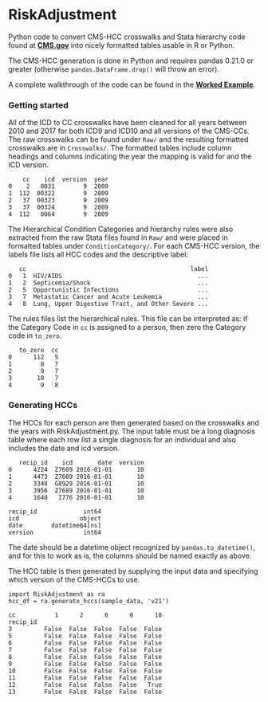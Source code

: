 # RiskAdjustment

Python code to convert CMS-HCC crosswalks and Stata hierarchy code found at [**CMS.gov**](https://www.cms.gov/Medicare/Health-Plans/MedicareAdvtgSpecRateStats/Risk-Adjustors.html) into nicely formatted tables usable in R or Python. 

The CMS-HCC generation is done in Python and requires pandas 0.21.0 or greater (otherwise `pandas.DataFrame.drop()` will throw an error).

A complete walkthrough of the code can be found in the [**Worked Example**](https://github.com/anthonylollo/RiskAdjustment/blob/master/WorkedExample.ipynb).

### Getting started

All of the ICD to CC crosswalks have been cleaned for all years between 2010 and 2017 for both ICD9 and ICD10 and all versions of the CMS-CCs. The raw crosswalks can be found under `Raw/` and the resulting formatted crosswalks are in `Crosswalks/`. The formatted tables include column headings and columns indicating the year the mapping is valid for and the ICD version.

        cc    icd  version  year
    0    2   0031        9  2009
    1  112  00322        9  2009
    2   37  00323        9  2009
    3   37  00324        9  2009
    4  112   0064        9  2009

The Hierarchical Condition Categories and hierarchy rules were also extracted from the raw Stata files found in `Raw/` and were placed in formatted tables under `ConditionCategory/`. For each CMS-HCC version, the labels file lists all HCC codes and the descriptive label:

       cc                                              label
    0   1  HIV/AIDS                                      ...
    1   2  Septicemia/Shock                              ...
    2   5  Opportunistic Infections                      ...
    3   7  Metastatic Cancer and Acute Leukemia          ...
    4   8  Lung, Upper Digestive Tract, and Other Severe ...

The rules files list the hierarchical rules. This file can be interpreted as: if the Category Code in `cc` is assigned to a person, then zero the Category code in `to_zero`. 

       to_zero  cc
    0      112   5
    1        8   7
    2        9   7
    3       10   7
    4        9   8

### Generating HCCs

The HCCs for each person are then generated based on the crosswalks and the years with RiskAdjustment.py. The input table must be a long diagnosis table where each row list a single diagnosis for an individual and also includes the date and icd version. 

       recip_id    icd       date  version
    0      4224  Z7689 2016-01-01       10
    1      4473  Z7689 2016-01-01       10
    2      3348  G8929 2016-01-01       10
    3      3956  Z7689 2016-01-01       10
    4      1640   I776 2016-01-01       10

    recip_id             int64
    icd                 object
    date        datetime64[ns]
    version              int64

The date should be a datetime object recognized by `pandas.to_datetime()`, and for this to work as is, the columns should be named exactly as above. 

The HCC table is then generated by supplying the input data and specifying which version of the CMS-HCCs to use.

    import RiskAdjustment as ra
    hcc_df = ra.generate_hccs(sample_data, 'v21')
 
    cc           1      2      6      8      18
    recip_id                                   
    3         False  False  False  False  False
    5         False  False  False  False  False
    6         False  False  False  False  False
    7         False  False  False  False  False
    8         False  False  False  False  False
    9         False  False  False  False  False
    10        False  False  False  False  False
    11        False  False  False  False  False
    12        False  False  False  False   True
    13        False  False  False  False  False
